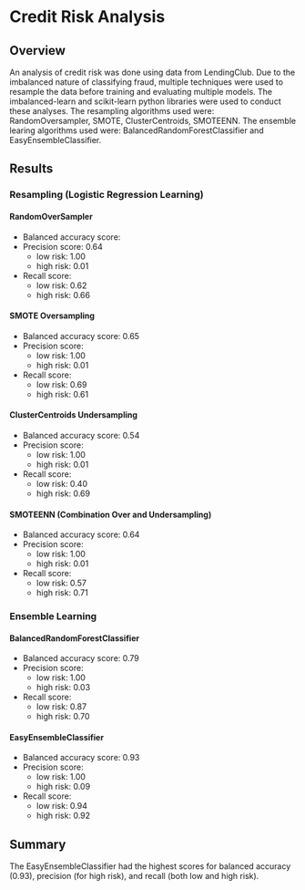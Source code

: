 # Credit Risk Analysis

## Overview 
An analysis of credit risk was done using data from LendingClub. Due to the imbalanced nature of classifying fraud, multiple techniques were used to resample the data before training and evaluating multiple models. The imbalanced-learn and scikit-learn python libraries were used to conduct these analyses. The resampling algorithms used were: RandomOversampler, SMOTE, ClusterCentroids, SMOTEENN. The ensemble learing algorithms used were: BalancedRandomForestClassifier and EasyEnsembleClassifier.

## Results 
### Resampling (Logistic Regression Learning)
#### RandomOverSampler
- Balanced accuracy score: 
- Precision score: 0.64
  - low risk: 1.00
  - high risk: 0.01
- Recall score:
  - low risk: 0.62
  - high risk: 0.66
  
#### SMOTE Oversampling
- Balanced accuracy score: 0.65
- Precision score:
  - low risk: 1.00
  - high risk: 0.01
- Recall score:
  - low risk: 0.69
  - high risk: 0.61
  
#### ClusterCentroids Undersampling
- Balanced accuracy score: 0.54
- Precision score:
  - low risk: 1.00
  - high risk: 0.01
- Recall score:
  - low risk: 0.40
  - high risk: 0.69

#### SMOTEENN (Combination Over and Undersampling)
- Balanced accuracy score:  0.64
- Precision score:
  - low risk: 1.00
  - high risk: 0.01
- Recall score:
  - low risk: 0.57
  - high risk: 0.71

### Ensemble Learning
#### BalancedRandomForestClassifier
- Balanced accuracy score: 0.79
- Precision score:
  - low risk: 1.00
  - high risk: 0.03
- Recall score:
  - low risk: 0.87
  - high risk: 0.70
  
#### EasyEnsembleClassifier
- Balanced accuracy score: 0.93 
- Precision score:
  - low risk: 1.00
  - high risk: 0.09
- Recall score:
  - low risk: 0.94
  - high risk: 0.92
  
## Summary

The EasyEnsembleClassifier had the highest scores for balanced accuracy (0.93), precision (for high risk), and recall (both low and high risk).
